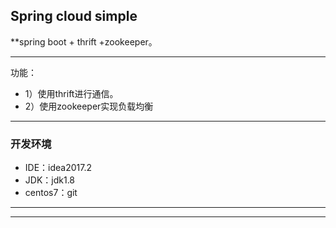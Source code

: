 ## Spring cloud  simple

**spring boot + thrift +zookeeper。

-------------------
功能：
* 1）使用thrift进行通信。
* 2）使用zookeeper实现负载均衡

-------------------
### 开发环境
* IDE：idea2017.2
* JDK：jdk1.8
* centos7：git

-------------------
-------------------


